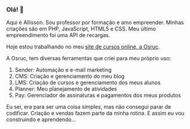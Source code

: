 ### Olá! 👋

Aqui é Allisson. Sou professor por formação e amo empreender.
Minhas criações são em PHP, JavaScript, HTML5 e CSS.
Meu último empreendimento foi uma API de recargas. 

Hoje estou trabalhando no meu [site de cursos online, a Osruc](https://osruc.com).

A Osruc, tem diversas ferramentas que criei para meu próprio uso:

1. Sender: Automação e e-mail marketing
2. CMS: Criação e gerenciamento do meu blog
3. LMS: Criação de cursos e gerenciamento dos meus alunos
4. Planner: Meu planejamento de atividades
5. Pay: Gerenciador de assinaturas e pagamentos dos meus produtos

Eu sei, era para ser uma coisa simples, mas não consegui parar de codificar.
Criação e vendas fazem parte da minha rotina.
E assim eu vou construindo e aprendendo...
<!--
**metallisson/metallisson** is a ✨ _special_ ✨ repository because its `README.md` (this file) appears on your GitHub profile.

Here are some ideas to get you started:

- 🔭 I’m currently working on .
- 🌱 I’m currently learning ...
- 👯 I’m looking to collaborate on ...
- 🤔 I’m looking for help with ...
- 💬 Ask me about ...
- 📫 How to reach me: ...
- 😄 Pronouns: ...
- ⚡ Fun fact: ...
-->
